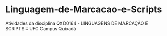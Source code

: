 # Linguagem-de-Marcacao-e-Scripts
Atividades da disciplina QXD0164 - LINGUAGENS DE MARCAÇÃO E SCRIPTS::: UFC Campus Quixadá
